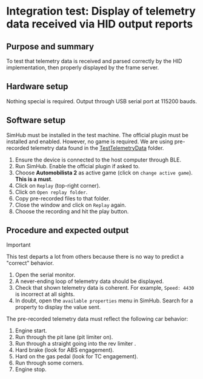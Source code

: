 # Integration test: Display of telemetry data received via HID output reports

## Purpose and summary

To test that telemetry data is received and parsed correctly by the HID implementation,
then properly displayed by the frame server.

## Hardware setup

Nothing special is required.
Output through USB serial port at 115200 bauds.

## Software setup

SimHub must be installed in the test machine.
The official plugin must be installed and enabled.
However, no game is required.
We are using pre-recorded telemetry data found in the
[TestTelemetryData](./TestTelemetryData/) folder.

1. Ensure the device is connected to the host computer through BLE.
2. Run SimHub. Enable the official plugin if asked to.
3. Choose **Automobilista 2** as active game (click on `change active game`).
   **This is a must**.
4. Click on `Replay` (top-right corner).
5. Click on `Open replay folder`.
6. Copy pre-recorded files to that folder.
7. Close the window and click on `Replay` again.
8. Choose the recording and hit the play button.

## Procedure and expected output

> [!IMPORTANT]
> This test departs a lot from others because there is no way to predict
> a "correct" behavior.

1. Open the serial monitor.
2. A never-ending loop of telemetry data should be displayed.
3. Check that shown telemetry data is coherent.
   For example, `Speed: 4430` is incorrect at all sights.
4. In doubt, open the `available properties` menu in SimHub.
   Search for a property to display the value sent.

The pre-recorded telemetry data must reflect the following car behavior:

1. Engine start.
2. Run through the pit lane (pit limiter on).
3. Run through a straight going into the rev limiter .
4. Hard brake (look for ABS engagement).
5. Hard on the gas pedal (look for TC engagement).
6. Run through some corners.
7. Engine stop.
